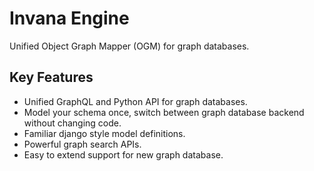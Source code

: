 # Invana Engine


Unified Object Graph Mapper (OGM) for graph databases. 

## Key Features
- Unified GraphQL and Python API for graph databases.
- Model your schema once, switch between graph database backend without changing code.
- Familiar django style model definitions.
- Powerful graph search APIs.
- Easy to extend support for new graph database.
<!-- - ~~pre/post save and delete hooks.(wip)~~ -->
<!-- - Full transaction support. -->
<!-- Thread safe. -->
